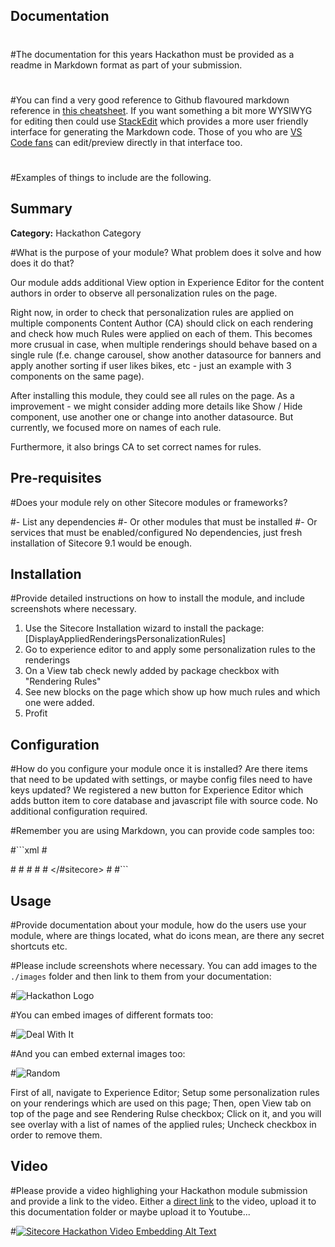 ## Documentation
#
#The documentation for this years Hackathon must be provided as a readme in Markdown format as part of your submission. 
#
#You can find a very good reference to Github flavoured markdown reference in [this cheatsheet](https://github.com/adam-p/markdown-here/wiki/Markdown-Cheatsheet). If you want something a bit more WYSIWYG for editing then could use [StackEdit](https://stackedit.io/app) which provides a more user friendly interface for generating the Markdown code. Those of you who are [VS Code fans](https://code.visualstudio.com/docs/languages/markdown#_markdown-preview) can edit/preview directly in that interface too.
#
#Examples of things to include are the following.

## Summary

**Category:** Hackathon Category

#What is the purpose of your module? What problem does it solve and how does it do that?

Our module adds additional View option in Experience Editor for the content authors in order to observe all personalization rules on the page.

Right now, in order to check that personalization rules are applied on multiple components 
Content Author (CA) should click on each rendering and check how much Rules were applied on each of them.
This becomes more crusual in case, when multiple renderings should behave based on a single rule
(f.e. change carousel, show another datasource for banners and apply another sorting
if user likes bikes, etc - just an example with 3 components on the same page).

After installing this module, they could see all rules on the page. As a improvement - we might consider adding more details
like Show / Hide component, use another one or change into another datasource. But currently, we focused more on names of
each rule.

Furthermore, it also brings CA to set correct names for rules.

## Pre-requisites

#Does your module rely on other Sitecore modules or frameworks?

#- List any dependencies
#- Or other modules that must be installed
#- Or services that must be enabled/configured
No dependencies, just fresh installation of Sitecore 9.1 would be enough.

## Installation

#Provide detailed instructions on how to install the module, and include screenshots where necessary.

1. Use the Sitecore Installation wizard to install the package: [DisplayAppliedRenderingsPersonalizationRules]
2. Go to experience editor to and apply some personalization rules to the renderings
3. On a View tab check newly added by package checkbox with "Rendering Rules"
4. See new blocks on the page which show up how much rules and which one were added.
5. Profit

## Configuration

#How do you configure your module once it is installed? Are there items that need to be updated with settings, or maybe config files need to have keys updated?
We registered a new button for Experience Editor which adds button item to core database and javascript file with source code.
No additional configuration required.

#Remember you are using Markdown, you can provide code samples too:

#```xml
#<?xml version="1.0"?>
<!--
  Purpose: Configuration settings for my hackathon module
-->
#<configuration xmlns:patch="http://www.sitecore.net/xmlconfig/">
  #<sitecore>
    #<settings>
      #<setting name="MyModule.Setting" value="Hackathon" />
    #</settings>
  </#sitecore>
#</configuration>
#```

## Usage

#Provide documentation  about your module, how do the users use your module, where are things located, what do icons mean, are there any secret shortcuts etc.

#Please include screenshots where necessary. You can add images to the `./images` folder and then link to them from your documentation:

#![Hackathon Logo](images/hackathon.png?raw=true "Hackathon Logo")

#You can embed images of different formats too:

#![Deal With It](images/deal-with-it.gif?raw=true "Deal With It")

#And you can embed external images too:

#![Random](https://placeimg.com/480/240/any "Random")

First of all, navigate to Experience Editor;
Setup some personalization rules on your renderings which are used on this page;
Then, open View tab on top of the page and see Rendering Rulse checkbox;
Click on it, and you will see overlay with a list of names of the applied rules;
Uncheck checkbox in order to remove them.

## Video

#Please provide a video highlighing your Hackathon module submission and provide a link to the video. Either a [direct link](https://www.youtube.com/watch?v=EpNhxW4pNKk) to the video, upload it to this documentation folder or maybe upload it to Youtube...

#[![Sitecore Hackathon Video Embedding Alt Text](https://img.youtube.com/vi/EpNhxW4pNKk/0.jpg)](https://www.youtube.com/watch?v=EpNhxW4pNKk)
